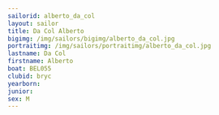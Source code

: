 ```yaml
---
sailorid: alberto_da_col
layout: sailor
title: Da Col Alberto
bigimg: /img/sailors/bigimg/alberto_da_col.jpg
portraitimg: /img/sailors/portraitimg/alberto_da_col.jpg
lastname: Da Col
firstname: Alberto
boat: BEL055
clubid: bryc
yearborn: 
junior: 
sex: M
---
```

